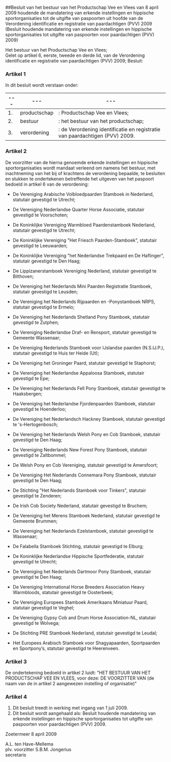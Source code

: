 <meta http-equiv='Content-Type' content='text/html; charset=utf-8' />

##Besluit van het bestuur van het Productschap Vee en Vlees van 8 april 2009 houdende de mandatering van erkende instellingen en hippische sportorganisaties tot de uitgifte van paspoorten uit hoofde van de Verordening identificatie en registratie van paardachtigen (PVV) 2009 (Besluit houdende mandatering van erkende instellingen en hippische sportorganisaties tot uitgifte van paspoorten voor paardachtigen (PVV) 2009)

Het bestuur van het Productschap Vee en Vlees;  
Gelet op artikel 6, eerste, tweede en derde lid, van de Verordening identificatie en registratie van paardachtigen (PVV) 2009;
Besluit:    

### Artikel  1  

In dit besluit wordt verstaan onder:  

| --- | --- | --- |
|---|---|---|
| 1.  | productschap  | : Productschap Vee en Vlees;  |
| 2.  | bestuur  | : het bestuur van het productschap;  |
| 3.  | verordening  | : de Verordening identificatie en registratie van paardachtigen (PVV) 2009.  |

### Artikel  2  

De voorzitter van de hierna genoemde erkende instellingen en hippische sportorganisaties wordt mandaat verleend om namens het bestuur, met inachtneming van het bij of krachtens de verordening bepaalde, te besluiten en stukken te ondertekenen betreffende het uitgeven van het paspoort bedoeld in artikel 6 van de verordening: 

* De Vereniging Arabische Volbloedpaarden Stamboek in Nederland, statutair gevestigd te Utrecht;  

* De Vereniging Nederlandse Quarter Horse Associatie, statutair gevestigd te Voorschoten;  

* De Koninklijke Vereniging Warmbloed Paardenstamboek Nederland, statutair gevestigd te Utrecht;  

* De Koninklijke Vereniging "Het Friesch Paarden-Stamboek", statutair gevestigd te Leeuwarden;  

* De Koninklijke Vereniging "het Nederlandse Trekpaard en De Haflinger", statutair gevestigd te Den Haag;  

* De Lippizanerstamboek Vereniging Nederland, statutair gevestigd te Bilthoven;  

* De Vereniging het Nederlands Mini Paarden Registratie Stamboek, statutair gevestigd te Leusden;  

* De Vereniging het Nederlands Rijpaarden en -Ponystamboek NRPS, statutair gevestigd te Ermelo;  

* De Vereniging het Nederlands Shetland Pony Stamboek, statutair gevestigd te Zutphen;  

* De Vereniging Nederlandse Draf- en Rensport, statutair gevestigd te Gemeente Wassenaar;  

* De Vereniging Nederlands Stamboek voor IJslandse paarden (N.S.IJ.P.), statutair gevestigd te Huis ter Heide (Ut);  

* De Vereniging het Groninger Paard, statutair gevestigd te Staphorst;  

* De Vereniging het Nederlandse Appaloosa Stamboek, statutair gevestigd te Epe;  

* De Vereniging het Nederlands Fell Pony Stamboek, statutair gevestigd te Haaksbergen;  

* De Vereniging het Nederlandse Fjordenpaarden Stamboek, statutair gevestigd te Hoenderloo;  

* De Vereniging het Nederlandsch Hackney Stamboek, statutair gevestigd te 's-Hertogenbosch;  

* De Vereniging het Nederlands Welsh Pony en Cob Stamboek, statutair gevestigd te Den Haag;  

* De Vereniging Nederlands New Forest Pony Stamboek, statutair gevestigd te Zaltbommel;  

* De Welsh Pony en Cob Vereniging, statutair gevestigd te Amersfoort;  

* De Vereniging Het Nederlands Connemara Pony Stamboek, statutair gevestigd te Den Haag;  

* De Stichting "Het Nederlands Stamboek voor Tinkers", statutair gevestigd te Zenderen;  

* De Irish Cob Society Nederland, statutair gevestigd te Bruchem;  

* De Vereniging het Merens Stamboek Nederland, statutair gevestigd te Gemeente Brummen;  

* De Vereniging het Nederlands Ezelstamboek, statutair gevestigd te Wassenaar;  

* De Falabella Stamboek Stichting, statutair gevestigd te Elburg;  

* De Koninklijke Nederlandse Hippische Sportfederatie, statutair gevestigd te Utrecht;  

* De Vereniging het Nederlands Dartmoor Pony Stamboek, statutair gevestigd te Den Haag;  

* De Vereniging International Horse Breeders Association Heavy Warmbloods, statutair gevestigd te Oosterbeek;  

* De Vereniging Europees Stamboek Amerikaans Miniatuur Paard, statutair gevestigd te Veghel;  

* De Vereniging Gypsy Cob and Drum Horse Association-NL, statutair gevestigd te Wolvega;  

* De Stichting PRE Stamboek Nederland, statutair gevestigd te Leudal;  

* Het Europees Arabisch Stamboek voor Shagyapaarden, Sportpaarden en Sportpony’s, statutair gevestigd te Heerenveen.    

### Artikel  3  

De ondertekening bedoeld in artikel 2 luidt: "HET BESTUUR VAN HET PRODUCTSCHAP VEE EN VLEES, voor deze: DE VOORZITTER VAN (de naam van de in artikel 2 aangewezen instelling of organisatie)"  

### Artikel  4  

1.  Dit besluit treedt in werking met ingang van 1 juli 2009.   
2.  Dit besluit wordt aangehaald als: Besluit houdende mandatering van erkende instellingen en hippische sportorganisaties tot uitgifte van paspoorten voor paardachtigen (PVV) 2009.   

Zoetermeer 
8 april 2009   

A.L. ten Have-Mellema  
plv. voorzitter 
S.B.M. Jongerius  
secretaris    
